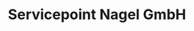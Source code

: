 ---
title: "Servicepoint Nagel GmbH"
url: /drochtersen/servicepoint-nagel-gmbh/
shop: Autowerkstatt
---